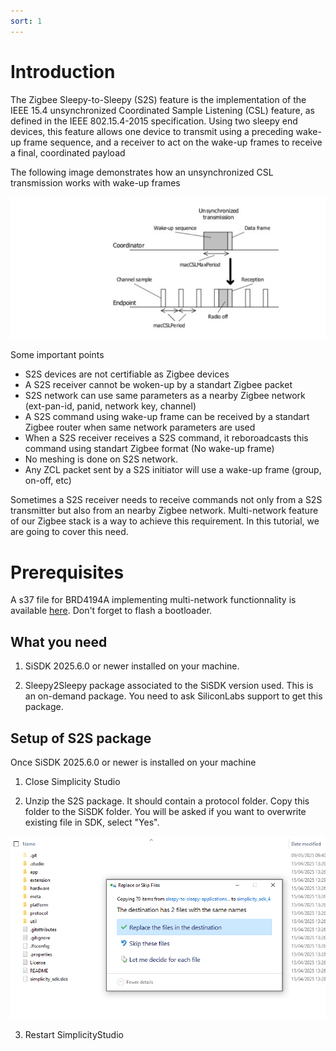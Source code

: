 ```yaml
---
sort: 1
---
```


# Introduction

The Zigbee Sleepy-to-Sleepy (S2S) feature is the implementation of the 
IEEE 15.4 unsynchronized Coordinated Sample Listening (CSL) 
feature, as defined in the IEEE 802.15.4-2015 specification. 
Using two sleepy end devices, this feature allows one device to 
transmit using a preceding wake-up frame sequence, and a 
receiver to act on the wake-up frames to receive a final, 
coordinated payload

The following image demonstrates how an unsynchronized CSL transmission works with wake-up frames

<img src="./images/csl.PNG" alt="startup" width="600" class="center">

Some important points

* S2S devices are not certifiable as Zigbee devices
* A S2S receiver cannot be woken-up by a standart Zigbee packet 
* S2S network can use same parameters as a nearby Zigbee network (ext-pan-id, panid, network key, channel)
* A S2S command using wake-up frame can be received by a standart Zigbee router when same network parameters are used
* When a S2S receiver receives a S2S command, it reboroadcasts this command using standart Zigbee format (No wake-up frame)
* No meshing is done on S2S network.
* Any ZCL packet sent by a S2S initiator will use a wake-up frame (group, on-off, etc)

Sometimes a S2S receiver needs to receive commands not only from a S2S transmitter but also from an nearby Zigbee network. Multi-network feature of our Zigbee stack is a way to achieve this requirement. In this tutorial, we are going to cover this need. 

# Prerequisites

A s37 file for BRD4194A implementing multi-network functionnality is available [here](binary/zigbee_ble_sleepy_to_sleepy_shades_2025-6.s37). 
Don't forget to flash a bootloader.

## What you need

  1.  SiSDK 2025.6.0 or newer installed on your machine.

  2.  Sleepy2Sleepy package associated to the SiSDK version used. This is an on-demand package. You need to ask SiliconLabs support to get this package.

         
## Setup of S2S package

Once SiSDK 2025.6.0 or newer is installed on your machine

  1.  Close Simplicity Studio

  2.  Unzip the S2S package. It should contain a protocol folder. Copy this folder to the SiSDK folder.
You will be asked if you want to overwrite existing file in SDK, select "Yes".

<img src="./images/replace.PNG" alt="startup" width="600" class="center">

  3.  Restart SimplicityStudio


